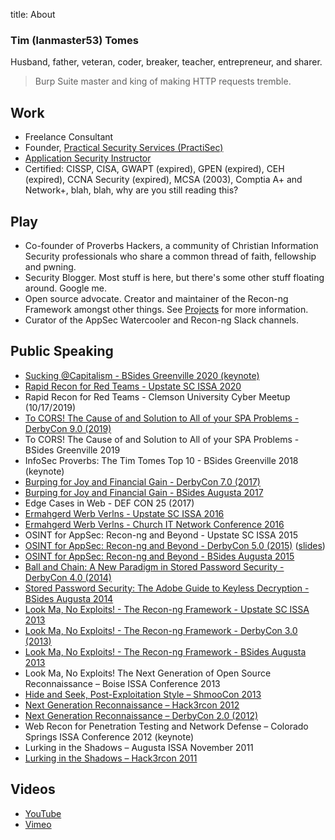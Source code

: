 title: About

### Tim (lanmaster53) Tomes

Husband, father, veteran, coder, breaker, teacher, entrepreneur, and sharer.

> Burp Suite master and king of making HTTP requests tremble.

## Work

- Freelance Consultant
- Founder, [Practical Security Services (PractiSec)](https://www.practisec.com)
- [Application Security Instructor](https://www.practisec.com/training/)
- Certified: CISSP, CISA, GWAPT (expired), GPEN (expired), CEH (expired), CCNA Security (expired), MCSA (2003), Comptia A+ and Network+, blah, blah, why are you still reading this?

## Play

- Co-founder of Proverbs Hackers, a community of Christian Information Security professionals who share a common thread of faith, fellowship and pwning.
- Security Blogger. Most stuff is here, but there's some other stuff floating around. Google me.
- Open source advocate. Creator and maintainer of the Recon-ng Framework amongst other things. See [Projects](/projects/) for more information.
- Curator of the AppSec Watercooler and Recon-ng Slack channels.

## Public Speaking

- [Sucking @Capitalism - BSides Greenville 2020 (keynote)](https://www.youtube.com/watch?v=l9JUP6fkenY)
- [Rapid Recon for Red Teams - Upstate SC ISSA 2020](https://speakerdeck.com/lanmaster53/rapid-recon-for-red-teams)
- Rapid Recon for Red Teams - Clemson University Cyber Meetup (10/17/2019)
- [To CORS! The Cause of and Solution to All of your SPA Problems - DerbyCon 9.0 (2019)](https://youtu.be/tH-HG4b4GYQ)
- To CORS! The Cause of and Solution to All of your SPA Problems - BSides Greenville 2019
- InfoSec Proverbs: The Tim Tomes Top 10 - BSides Greenville 2018 (keynote)
- [Burping for Joy and Financial Gain - DerbyCon 7.0 (2017)](https://youtu.be/U41D_d4JQLs)
- [Burping for Joy and Financial Gain - BSides Augusta 2017](https://youtu.be/nJ5Zw5LyqV0)
- Edge Cases in Web - DEF CON 25 (2017)
- [Ermahgerd Werb Verlns - Upstate SC ISSA 2016](https://speakerdeck.com/lanmaster53/ermahgerd-werb-verlns)
- [Ermahgerd Werb Verlns - Church IT Network Conference 2016](https://speakerdeck.com/lanmaster53/ermahgerd-werb-verlns)
- OSINT for AppSec: Recon-ng and Beyond - Upstate SC ISSA 2015
- [OSINT for AppSec: Recon-ng and Beyond - DerbyCon 5.0 (2015)](https://youtu.be/zgz6QYpdzT8) ([slides](https://speakerdeck.com/lanmaster53/osint-for-appsec-recon-ng-and-beyond))
- [OSINT for AppSec: Recon-ng and Beyond - BSides Augusta 2015](https://youtu.be/hWgxvb2Se78)
- [Ball and Chain: A New Paradigm in Stored Password Security - DerbyCon 4.0 (2014)](https://youtu.be/GfyM8lFkjo8)
- [Stored Password Security: The Adobe Guide to Keyless Decryption - BSides Augusta 2014](https://youtu.be/C1UqwC0SZ7c)
- [Look Ma, No Exploits! - The Recon-ng Framework - Upstate SC ISSA 2013](https://speakerdeck.com/lanmaster53/look-ma-no-exploits-the-recon-ng-framework)
- [Look Ma, No Exploits! - The Recon-ng Framework - DerbyCon 3.0 (2013)](https://youtu.be/vkmNTNl6urw)
- [Look Ma, No Exploits! - The Recon-ng Framework - BSides Augusta 2013](https://youtu.be/DtaucOTXfZY)
- Look Ma, No Exploits! The Next Generation of Open Source Reconnaissance – Boise ISSA Conference 2013
- [Hide and Seek, Post-Exploitation Style – ShmooCon 2013](https://youtu.be/VJTrRMqHU5U)
- [Next Generation Reconnaissance – Hack3rcon 2012](https://youtu.be/jsmiJQ2dbw4)
- [Next Generation Reconnaissance – DerbyCon 2.0 (2012)](https://youtu.be/RCWZcEztNT8)
- Web Recon for Penetration Testing and Network Defense – Colorado Springs ISSA Conference 2012 (keynote)
- Lurking in the Shadows – Augusta ISSA November 2011
- [Lurking in the Shadows – Hack3rcon 2011](https://youtu.be/ant3ir9cRME)

## Videos

- [YouTube](https://www.youtube.com/user/lanmaster53)
- [Vimeo](https://vimeo.com/lanmaster53)

